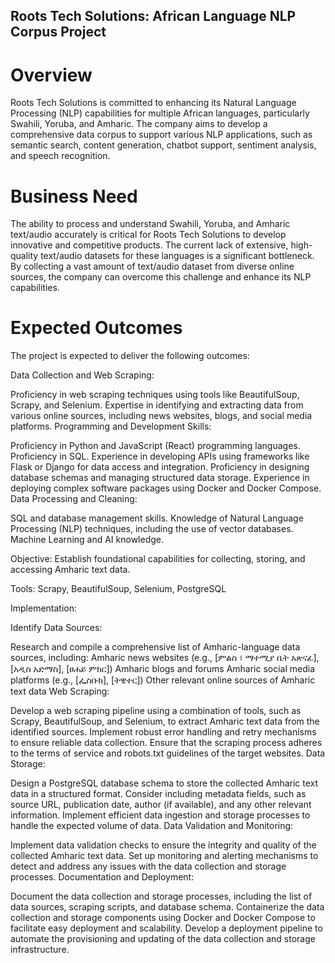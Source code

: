 ## Roots Tech Solutions: African Language NLP Corpus Project
# Overview
Roots Tech Solutions is committed to enhancing its Natural Language Processing (NLP) capabilities for multiple African languages, particularly Swahili, Yoruba, and Amharic. The company aims to develop a comprehensive data corpus to support various NLP applications, such as semantic search, content generation, chatbot support, sentiment analysis, and speech recognition.

# Business Need
The ability to process and understand Swahili, Yoruba, and Amharic text/audio accurately is critical for Roots Tech Solutions to develop innovative and competitive products. The current lack of extensive, high-quality text/audio datasets for these languages is a significant bottleneck. By collecting a vast amount of text/audio dataset from diverse online sources, the company can overcome this challenge and enhance its NLP capabilities.

# Expected Outcomes
The project is expected to deliver the following outcomes:

Data Collection and Web Scraping:

Proficiency in web scraping techniques using tools like BeautifulSoup, Scrapy, and Selenium.
Expertise in identifying and extracting data from various online sources, including news websites, blogs, and social media platforms.
Programming and Development Skills:

Proficiency in Python and JavaScript (React) programming languages.
Proficiency in SQL.
Experience in developing APIs using frameworks like Flask or Django for data access and integration.
Proficiency in designing database schemas and managing structured data storage.
Experience in deploying complex software packages using Docker and Docker Compose.
Data Processing and Cleaning:

SQL and database management skills.
Knowledge of Natural Language Processing (NLP) techniques, including the use of vector databases.
Machine Learning and AI knowledge.

Objective: Establish foundational capabilities for collecting, storing, and accessing Amharic text data.

Tools: Scrapy, BeautifulSoup, Selenium, PostgreSQL

Implementation:

Identify Data Sources:

Research and compile a comprehensive list of Amharic-language data sources, including:
Amharic news websites (e.g., [ምልስ ፣ ማተሚያ ቤት አጽናፊ], [አዲስ አድማስ], [ፀሐይ ምክር])
Amharic blogs and forums
Amharic social media platforms (e.g., [ፌስቡክ], [ትዊተር])
Other relevant online sources of Amharic text data
Web Scraping:

Develop a web scraping pipeline using a combination of tools, such as Scrapy, BeautifulSoup, and Selenium, to extract Amharic text data from the identified sources.
Implement robust error handling and retry mechanisms to ensure reliable data collection.
Ensure that the scraping process adheres to the terms of service and robots.txt guidelines of the target websites.
Data Storage:

Design a PostgreSQL database schema to store the collected Amharic text data in a structured format.
Consider including metadata fields, such as source URL, publication date, author (if available), and any other relevant information.
Implement efficient data ingestion and storage processes to handle the expected volume of data.
Data Validation and Monitoring:

Implement data validation checks to ensure the integrity and quality of the collected Amharic text data.
Set up monitoring and alerting mechanisms to detect and address any issues with the data collection and storage processes.
Documentation and Deployment:

Document the data collection and storage processes, including the list of data sources, scraping scripts, and database schema.
Containerize the data collection and storage components using Docker and Docker Compose to facilitate easy deployment and scalability.
Develop a deployment pipeline to automate the provisioning and updating of the data collection and storage infrastructure.
